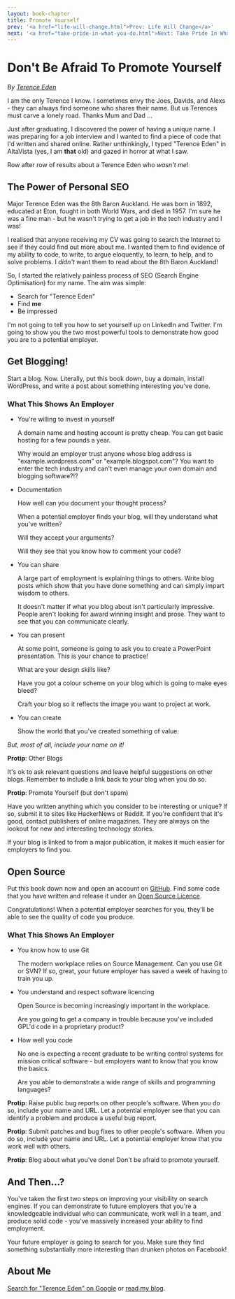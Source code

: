 ```yaml
---
layout: book-chapter
title: Promote Yourself
prev: '<a href="life-will-change.html">Prev: Life Will Change</a>'
next: '<a href="take-pride-in-what-you-do.html">Next: Take Pride In What You Do</a>'
---
```


# Don't Be Afraid To Promote Yourself

_By [Terence Eden](#about_me)_

I am the only Terence I know.  I sometimes envy the Joes, Davids, and Alexs - they can always find someone who shares their name.  But us Terences must carve a lonely road.  Thanks Mum and Dad ...

Just after graduating, I discovered the power of having a unique name.  I was preparing for a job interview and I wanted to find a piece of code that I'd written and shared online.  Rather unthinkingly, I typed "Terence Eden" in AltaVista (yes, I am __that__ old) and gazed in horror at what I saw.

Row after row of results about a Terence Eden who *wasn't me*!

## The Power of Personal SEO

Major Terence Eden was the 8th Baron Auckland.  He was born in 1892, educated at Eton, fought in both World Wars, and died in 1957.  I'm sure he was a fine man - but he wasn't trying to get a job in the tech industry and I was!

I realised that anyone receiving my CV was going to search the Internet to see if they could find out more about me.  I wanted them to find evidence of my ability to code, to write, to argue eloquently, to learn, to help, and to solve problems.  I *didn't* want them to read about the 8th Baron Auckland!

So, I started the relatively painless process of SEO (Search Engine Optimisation) for my name. The aim was simple:

+ Search for "Terence Eden"
+ Find __me__
+ Be impressed

I'm not going to tell you how to set yourself up on LinkedIn and Twitter.  I'm going to show you the two most powerful tools to demonstrate how good you are to a potential employer.

## Get Blogging!

Start a blog.  Now.  Literally, put this book down, buy a domain, install WordPress, and write a post about something interesting you've done.

### What This Shows An Employer

+ You're willing to invest in yourself

	A domain name and hosting account is pretty cheap.  You can get basic hosting for a few pounds a year.

	Why would an employer trust anyone whose blog address is "example.wordpress.com" or "example.blogspot.com"?  You want to enter the tech industry and can't even manage your own domain and blogging software?!?

+ Documentation

	How well can you document your thought process?

	When a potential employer finds your blog, will they understand what you've written?

	Will they accept your arguments?

	Will they see that you know how to comment your code?

+ You can share

	A large part of employment is explaining things to others.  Write blog posts which show that you have done something and can simply impart wisdom to others.

	It doesn't matter if what you blog about isn't particularly impressive.  People aren't looking for award winning insight and prose.  They want to see that you can communicate clearly.

+ You can present

	At some point, someone is going to ask you to create a PowerPoint presentation.  This is your chance to practice!

	What are your design skills like?

	Have you got a colour scheme on your blog which is going to make eyes bleed?

	Craft your blog so it reflects the image you want to project at work.

+ You can create

	Show the world that you've created something of value.

*But, most of all, include your name on it!*

__Protip__: Other Blogs

It's ok to ask relevant questions and leave helpful suggestions on other blogs.  Remember to include a link back to your blog when you do so.

__Protip__: Promote Yourself (but don't spam)

Have you written anything which you consider to be interesting or unique?  If so, submit it to sites like HackerNews or Reddit.  If you're confident that it's good, contact publishers of online magazines.  They are always on the lookout for new and interesting technology stories.

If your blog is linked to from a major publication, it makes it much easier for employers to find you.

## Open Source

Put this book down now and open an account on [GitHub](https://github.com/).  Find some code that you have written and release it under an [Open Source Licence](http://opensource.org/licenses).

Congratulations! When a potential employer searches for you, they'll be able to see the quality of code you produce.

### What This Shows An Employer

+ You know how to use Git

	The modern workplace relies on Source Management.  Can you use Git or SVN?  If so, great, your future employer has saved a week of having to train you up.

+ You understand and respect software licencing

	Open Source is becoming increasingly important in the workplace.

	Are you going to get a company in trouble because you've included GPL'd code in a proprietary product?

+ How well you code

	No one is expecting a recent graduate to be writing control systems for mission critical software - but employers want to know that you know the basics.

	Are you able to demonstrate a wide range of skills and programming languages?

__Protip__: Raise public bug reports on other people's software.  When you do so, include your name and URL.  Let a potential employer see that you can identify a problem and produce a useful bug report.

__Protip__: Submit patches and bug fixes to other people's software.  When you do so, include your name and URL.  Let a potential employer know that you work well with others.

__Protip__: Blog about what you've done!  Don't be afraid to promote yourself.

## And Then...?

You've taken the first two steps on improving your visibility on search engines.  If you can demonstrate to future employers that you're a knowledgeable individual who can communicate, work well in a team, and produce solid code - you've massively increased your ability to find employment.

Your future employer *is* going to search for you.  Make sure they find something substantially more interesting than drunken photos on Facebook!

## About Me

[Search for "Terence Eden" on Google](https://www.google.co.uk/search?q=terence+eden) or [read my blog](http://shkspr.mobi/blog/).